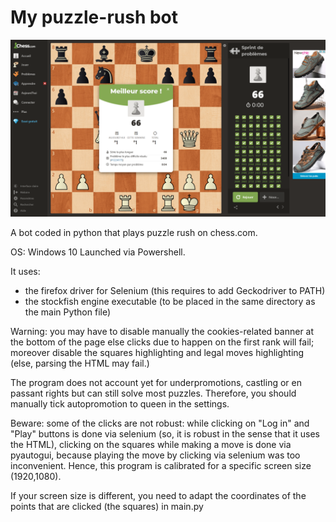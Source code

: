 # My puzzle-rush bot
![](https://github.com/Clement-Lelievre/puzzle_rush_bot/blob/main/scores_screenshots/2021-05-19_12-56-23.png)   

A bot coded in python that plays puzzle rush on chess.com.

OS: Windows 10
Launched via Powershell.

It uses:
- the firefox driver for Selenium (this requires to add Geckodriver to PATH) 
- the stockfish engine executable (to be placed in the same directory as the main Python file)

Warning: you may have to disable manually the cookies-related banner at the bottom of the page else clicks due to happen on the first rank will fail; moreover disable the squares highlighting and legal moves highlighting (else, parsing the HTML may fail.) 

The program does not account yet for underpromotions, castling or en passant rights but can still solve most puzzles. Therefore, you should manually tick autopromotion to queen in the settings.

Beware: some of the clicks are not robust: while clicking on "Log in" and "Play" buttons is done via selenium (so, it is robust in the sense that it uses the HTML), clicking on the squares while making a move is done via pyautogui, because playing the move by clicking via selenium was too inconvenient.
Hence, this program is calibrated for a specific screen size (1920,1080).

If your screen size is different, you need to adapt the coordinates of the points that are clicked (the squares) in main.py
